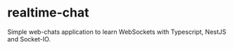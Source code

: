 # realtime-chat
Simple web-chats application to learn WebSockets with Typescript, NestJS and Socket-IO.

